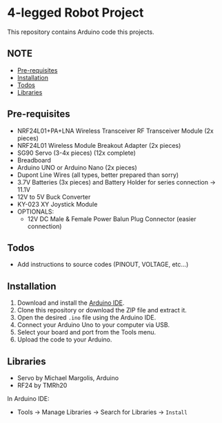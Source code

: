 # 4-legged Robot Project

This repository contains Arduino code this projects.

## NOTE
- [Pre-requisites](#pre-requisites)
- [Installation](#installation)
- [Todos](#todos)
- [Libraries](#libraries)

## Pre-requisites
- NRF24L01+PA+LNA Wireless Transceiver RF Transceiver Module (2x pieces)
- NRF24L01 Wireless Module Breakout Adapter (2x pieces)
- SG90 Servo (3-4x pieces) (12x complete)
- Breadboard
- Arduino UNO or Arduino Nano (2x pieces)
- Dupont Line Wires (all types, better prepared than sorry)
- 3.7V Batteries (3x pieces) and Battery Holder for series connection -> 11.1V
- 12V to 5V Buck Converter
- KY-023 XY Joystick Module
- OPTIONALS:
  - 12V DC Male & Female Power Balun Plug Connector (easier connection)

## Todos
- Add instructions to source codes (PINOUT, VOLTAGE, etc...)

## Installation

1. Download and install the [Arduino IDE](https://www.arduino.cc/en/software).
2. Clone this repository or download the ZIP file and extract it.
3. Open the desired `.ino` file using the Arduino IDE.
4. Connect your Arduino Uno to your computer via USB.
5. Select your board and port from the Tools menu.
6. Upload the code to your Arduino.

## Libraries

- Servo by Michael Margolis, Arduino
- RF24 by TMRh20

In Arduino IDE:
 - Tools -> Manage Libraries -> Search for Libraries -> `Install`
